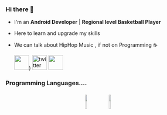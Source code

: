 ### Hi there 👋

- I'm an **Android Developer** | **Regional level Basketball Player**
- Here to learn and upgrade my skills
- We can talk about HipHop Music , if not on Programming :coffee:


	[<img src='https://img.shields.io/badge/linkedIn-%231DA1F2.svg?&style=for-the-badge&logo=linkedIn&logoColor=white' height='40'>](https://www.linkedin.com/in/anurag-tomar-a052a313a))
	[<img src='https://img.shields.io/badge/twitter-%231DA1F2.svg?&style=for-the-badge&logo=twitter&logoColor=white' alt='twitter' height='40'>](https://www.twitter.com/andy_raa007)
	[<img src='https://img.shields.io/badge/instagram-%23E4405F.svg?&style=for-the-badge&logo=instagram&logoColor=white' height='40'>](https://www.instagram.com/zenith_swagger/)  

</p>

### Programming Languages....
<p align="center">
	<img width="10%" style="padding:5px" src="https://img.icons8.com/color/144/000000/java-coffee-cup-logo.png"/>
	<img width="10%" style="padding:5px" src="https://img.icons8.com/color/144/000000/kotlin.png"/>
</p>
